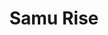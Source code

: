 ---
title: Samu Rise

layout: single
classes:
  - landing
  - dark-theme

excerpt: "High speed sword swingin' Samurai combat"

header:
  overlay_image: /assets/images/banner-samurise.jpg
  caption: "Samu Rise"
  overlay_filter: 0.2
  cta_label: "Download free"
  cta_url: "https://unsplash.com"

feature_row:
  - image_path: /assets/images/samu-rise/storyline-0.png
    alt: "Screenshot 1"
    title: "Fast paced swordplay"
    excerpt: "Mastering Samu Rise requires quick thinking, immaculate timing, and a love of looking amazing while you style out on your opponents. Successful attacks can be strung together almost immediately, and endlessly. But miss once, and you leave your enemy with an opening, and yourself with no defences."
  - image_path: /assets/images/samu-rise/storyline-1.png
    alt: "Screenshot 2"
    title: "A casual game for hardcore players"
    excerpt: "Samu Rise is a game with a simple core, which you can pick up quickly, and master over time. At its heart, the game is designed to be picked up for quick play sessions. You can start, slaughter unworthy foes, and leave with a pumping heart in the time it takes for your tea to boil."
  - image_path: /assets/images/samu-rise/storyline-2.png
    alt: "Screenshot 3"
    title: "Level up your skill, not your abilities"
    excerpt: "Why buy upgrades, when you're already amazing? There's only one way to level up in Samu Rise, and that's to get better at it. Money earned lets you upgrade your enemies, so you can let the difficulty keep up with your own self improvement. Pirates? Knights? Or just more things to kill? Your choice!"
---